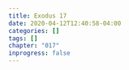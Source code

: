 ```yaml
---
title: Exodus 17
date: 2020-04-12T12:40:58-04:00
categories: []
tags: []
chapter: "017"
inprogress: false
---
```


